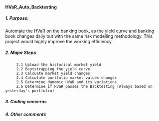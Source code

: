 #### HVaR_Auto_Backtesting
##### 1. Purpose:
Automate the HVaR on the banking book, as the yield curve and banking book changes daily but with the same risk modelling methodology. This project would highly improve the working efficiency.
##### 2. Major Steps
         2.1 Upload the historical market yield
         2.2 Bootstrapping the yield curve
         2.3 Calcuate market yield changes
         2.4 Calculate portfolio market values changes
         2.5 Determine danamic HVaR and its variations
         2.6 Determine if HVaR passes the Backtesting (Always based on yesterday's portfolio)
       
##### 3. Coding concerns
##### 4. Other comments
